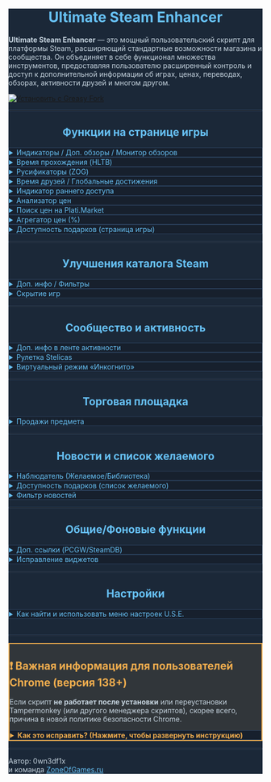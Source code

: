 <div style="color: #c6d4df; background-color: #1b2838;">
<center>
<h1 style="color: #67c1f5;">Ultimate Steam Enhancer</h1>
</center>
<p><strong>Ultimate Steam Enhancer</strong> — это мощный пользовательский скрипт для платформы Steam, расширяющий стандартные возможности магазина и сообщества. Он объединяет в себе функционал множества инструментов, предоставляя пользователю расширенный контроль и доступ к дополнительной информации об играх, ценах, переводах, обзорах, активности друзей и многом другом.
</p>

[![Установить с Greasy Fork](https://img.shields.io/badge/Установить_с-GreasyFork-blue.svg)](https://greasyfork.org/ru/scripts/526180-ultimate-steam-enhancer)

<hr style="border: 1px solid #2a3f5a;">

<h2 style="color: #67c1f5;">
<center>Функции на странице игры</center>
</h2>
<details style="background-color: #17202d; border: 1px solid #2a3f5a;"><summary style="color: #67c1f5;">Индикаторы / Доп. обзоры / Монитор обзоров</summary><div>
<p><strong>Что делает:</strong></p>
<ol>
<li>Отображает значки-индикаторы наличия русского языка (интерфейс, озвучка, субтитры) прямо на странице игры.</li>
<br>
<li>Добавляет под стандартными обзорами блок с расширенной статистикой<br>(загружается по щелчку или автоматически, если включена опция):
<ul>
<li><strong>Тотальные:</strong> Все обзоры Steam (включая активации ключами).</li>
<li><strong>Безкитайские:</strong> Обзоры за исключением написанных на китайском языке.</li>
<li><strong>Русские:</strong> Только обзоры на русском языке.</li>
</ul>
</li>
<br>
<center><img src="https://i.imgur.com/fcdZh8b.png" alt="[Пример индикаторов и дополнительных обзоров на странице игры]" style="border: 1px solid #333;"></center>
<br>
<li>Модальные окна:
<ul>
<li>При щелчке по строке "Русские" открывается окно с актуальными <strong>русскоязычными обзорами</strong> для этой игры.</li>
<img src="https://i.imgur.com/MOEyAlM.png" alt="[Модальное окно с русскоязычными обзорами]" style="border: 1px solid #333;">
<br>
<li>При щелчке по строке "Тотальные" открывается окно <strong>"Глобальный монитор обзоров"</strong>. Этот инструмент позволяет собрать (по кнопке "Собрать") и визуализировать статистику обзоров по <strong>27 языкам</strong> Steam. Он показывает таблицу с рейтингом языков по количеству обзоров и доле в общей массе, а также интерактивную круговую диаграмму для наглядного представления.</li>
<img src="https://i.imgur.com/2azVyAW.png" alt="[Глобальный монитор обзоров с таблицей и диаграммой]" style="border: 1px solid #333;">
</ul>
</li>
</ol>
<div style="background-color: rgba(255, 179, 0, 0.1); border: 1px solid rgba(255, 179, 0, 0.4);">
<p style="color: #FFB300;"><strong>⚠️ Важное замечание о зависимостях:</strong></p>
<p style="color: #c6d4df;">Отключение этого модуля приведет к автоматическому отключению или нарушению корректной работы модулей «Время прохождения (HLTB)», «Русификаторы (ZOG)» и «Время друзей / Глобальные достижения», так как они критически зависят от его функционала по отображению элементов на странице игры.</p>
</div>
</div>
</details>
<details style="background-color: #17202d; border: 1px solid #2a3f5a;"><summary style="color: #67c1f5;">Время прохождения (HLTB)</summary><div><p><strong>Что делает:</strong><br>Добавляет компактный блок с информацией о времени прохождения игры, полученной с популярного сайта HowLongToBeat.com.</p>
<p>Показывает среднее время для разных стилей:</p>
<ul>
<li>Только основной сюжет.</li>
<li>Сюжет + дополнительные задания.</li>
<li>Полное прохождение (100%).</li>
<li>Усредненное время для всех стилей.</li>
</ul>
<p>Рядом со временем указывается количество игроков, на чьих данных основана статистика.<br>Поиск игры в базе HLTB идет по названию, при неоднозначности предлагается выбор из похожих вариантов.</p>
<center><img src="https://i.imgur.com/6tgxA2s.png" alt="[Пример отображения времени прохождения с HowLongToBeat]" style="border: 1px solid #333;"></center>
</div>
</details>
<details style="background-color: #17202d; border: 1px solid #2a3f5a;"><summary style="color: #67c1f5;">Русификаторы (ZOG)</summary><div><p><strong>Что делает:</strong><br>Добавляет блок с информацией о наличии русификаторов для игры на сайте ZoneOfGames.ru.</p>
<p>В блоке отображается:</p>
<ul>
<li>Название игры (ведет на страницу игры в базе ZOG).</li>
<li>Список доступных русификаторов. Каждая запись является ссылкой на соответствующий файл/страницу на ZOG.</li>
<li>Если переводы не найдены, выводится соответствующее сообщение.</li>
</ul>
<p>Поиск происходит в <strong>реальном времени</strong>. Скрипт автоматически определяет название игры, выполняет поиск по алфавитному указателю на ZoneOfGames.ru и предлагает вам выбрать наиболее точное совпадение.</p>
<center><img src="https://i.imgur.com/XgAVWAp.png" alt="[Пример отображения информации о русификаторах с ZOG]" style="border: 1px solid #333;"></center>
</div>
</details>
<details style="background-color: #17202d; border: 1px solid #2a3f5a;"><summary style="color: #67c1f5;">Время друзей / Глобальные достижения</summary><div><p><strong>Что делает:</strong><br>Отображает блок с информацией о времени, которое ваши друзья провели в этой игре, а также о статистике глобальных достижений Steam.</p>
<p><strong>Время друзей:</strong></p>
<ul>
<li>Максимальное время прохождения (И ник друга со ссылкой).</li>
<li>Среднее время прохождения (и указание количества друзей, по которым высчитывалось среднее).</li>
<li>Минимальное время прохождения.</li>
</ul>
<p><strong>Глобальные достижения:</strong></p>
<ul>
<li>Процент "платины" (процент получивших самое редкое достижение).</li>
<li>Средний прогресс выполнения всех достижений.</li>
</ul>
<p>Данные загружаются при раскрытии блока.</p>
<center><img src="https://i.imgur.com/9TaMCbZ.png" alt="[Пример отображения времени друзей и статистики достижений]" style="border: 1px solid #333;"></center>
<p><strong>Модуль адаптирован для работы на страницах недоступных игр</strong>, открытых с помощью "виртуального режима инкогнито", и отображает на них информацию о друзьях, владеющих игрой.</p>
<center><img src="https://i.imgur.com/6jbZ03L.png" alt="[Изображение: Пример]" style="border: 1px solid #333;"></center>
</div>
</details>
<details style="background-color: #17202d; border: 1px solid #2a3f5a;"><summary style="color: #67c1f5;">Индикатор раннего доступа</summary><div><p><strong>Что делает:</strong><br>Показывает небольшую плашку над изображением игры с информацией о статусе раннего доступа (Early Access).</p>
<ul>
<li><strong>Если игра еще в раннем доступе:</strong> Отображается, сколько времени игра уже находится в нем<br>(например, "В раннем доступе уже 1 год и 3 месяца").</li>
<img src="https://i.imgur.com/6iGlcTf.png" alt="[Пример индикатора для игры в активном раннем доступе]" style="border: 1px solid #333;">
<br>
<li><strong>Если игра вышла из раннего доступа:</strong> Отображается, сколько времени игра провела в нем до релиза<br>(например, "Вышла спустя 2 года раннего доступа").</li>
<img src="https://i.imgur.com/SPzJrpi.png" alt="[Пример индикатора для игры, вышедшей из раннего доступа]" style="border: 1px solid #333;">
</ul>
<p>Расчет времени динамический. Использует даты со страницы Steam.<br>А также может подтягивать дату старта раннего доступа из собственной базы для вышедших игр, если Steam ее не показывает.</p>
</div>
</details>
<details style="background-color: #17202d; border: 1px solid #2a3f5a;"><summary style="color: #67c1f5;">Анализатор цен</summary><div>
<p><strong>Что делает:</strong><br>Добавляет кнопку "Анализатор цен" на страницу игры. Этот инструмент позволяет анализировать региональные цены двумя способами:<br>в рублях (по умолчанию) и в долларах США (переключаемый режим).</p>
<p>После нажатия кнопки "Сбор данных" в специальном окне, модуль выполняет следующее в зависимости от выбранного режима:</p>
<div>
<h4 style="color: #67c1f5;">Режим Рублей (по умолчанию):</h4>
<ul>
<li>Определяет AppID текущей игры и запрашивает цены через официальное API Steam (<code>IStoreBrowseService/GetItems</code>) для множества регионов.</li>
<li>В качестве базы для расчета <strong>рекомендованной рублевой цены</strong> используется цена в США (USD).</li>
<li>Цены из всех регионов, включая Россию, <strong>конвертируются в рубли</strong> по актуальным обменным курсам для прямого сопоставления.</li>
<li>Производится ключевое сравнение: фактическая цена в российском Steam сопоставляется с <strong>официально рекомендованной Valve ценой для России</strong>. Отклонения подсвечиваются.</li>
<li>Отображается <strong>рейтинг российской цены</strong> среди всех проанализированных стран, позволяя увидеть её место от самой дешёвой к самой дорогой в рублевом эквиваленте.</li>
</ul>
</div>
<div>
<h4 style="color: #67c1f5;">Режим Долларов США (переключаемый):</h4>
<ul>
<li>Активируется кнопкой "USD" в окне анализатора. Интерфейс и названия валют <strong>переключаются на английский язык</strong>.</li>
<li>Цены всех регионов также запрашиваются через API Steam и <strong>конвертируются в доллары США</strong>.</li>
<li>Цена в США используется как <strong>базовый ориентир (100%)</strong> для сравнения с ценами других регионов.</li>
<li>Отображается <strong>процентное отклонение</strong> цен других регионов от цены в США.</li>
<li>Представляется общий рейтинг всех региональных цен в долларовом эквиваленте.</li>
<li>Этот режим полезен для оценки ценовой политики при общении с разработчиками/издателями.</li>
</ul>
</div>
<p><i>Примечание: Если игра в США бесплатна или цена для нее не найдена, возможности анализа в обоих режимах могут быть ограничены. Вся собранная информация представляется в модальном окне.</i></p>
<div style="background-color: rgba(103, 193, 245, 0.1); border: 1px solid rgba(103, 193, 245, 0.35);">
<p style="color: #67c1f5;"><strong>⚠️ Важная информация:</strong></p>
<p style="color: #c6d4df;">Каждый полный сбор данных подразумевает отправку <strong>~41 запроса</strong> к серверам Steam (точное количество зависит от числа доступных регионов). Пожалуйста, используйте эту функцию обдуманно. Частое нажатие кнопки на разных играх в течение короткого периода времени может привести к временному ограничению доступа к API Steam (обычно на 5-15 минут).</p>
</div><br>
<center><img src="https://i.imgur.com/OzebvaA.png" alt="[Пример работы анализатора региональных цен]" style="border: 1px solid #333;"></center>
</div>
</details>
<details style="background-color: #17202d; border: 1px solid #2a3f5a;"><summary style="color: #67c1f5;">Поиск цен на Plati.Market</summary><div><p><strong>Что делает:</strong><br>Добавляет кнопку "Plati" рядом с кнопкой "В желаемое" на странице игры.<br>Нажатие открывает полноэкранное окно для поиска предложений по этой игре на торговой площадке Plati.Market.</p>
<p><strong>Возможности окна поиска:</strong></p>
<ul>
<li>Автозаполнение поиска названием текущей игры.</li>
<li>Ручной ввод и поиск.</li>
<li>Подсказки при вводе (API Plati).</li>
<li>Сортировка по цене, продажам, релевантности, названию, дате, рейтингу продавца и др.</li>
<li>Фильтрация по цене (RUR, USD, EUR, UAH), продажам, рейтингу, наличию плохих отзывов/возвратов, участию в скидках, дате добавления.</li>
<li>Исключение товаров по ключевым словам (панель справа).</li>
<li>Сохранение фильтров, сортировки, валюты и исключений.</li>
<li>Возможность экспортировать и импортировать список исключений.</li>
</ul>
<p>Используются официальные API Plati.Market.</p>
<center><img src="https://i.imgur.com/X5NDh6D.png" alt="[Модальное окно поиска цен на Plati.Market]" style="border: 1px solid #333;"></center>
</div>
</details>
<details style="background-color: #17202d; border: 1px solid #2a3f5a;"><summary style="color: #67c1f5;">Агрегатор цен (%)</summary><div><p><strong>Что делает:</strong><br>Добавляет кнопку "%" рядом с кнопкой "В желаемое" на странице игры.<br>Нажатие открывает модальное окно с ценами на эту игру из различных цифровых магазинов.</p>
<p><strong>Возможности окна агрегатора:</strong></p>
<ul>
<li>Отображение предложений из магазинов: SteamBuy, Playo, SteamPay, Gabestore, GamersBase, Igromagaz, GamesForFarm, Gamazavr, GameRay, KupiKod, KeysForGamers, Zaka-zaka, Buka, GGSEL, Plati.Market, Rushbe, <strong>IGM.gg</strong>, <strong>Sous-Buy.ru</strong> и текущей страницы Steam.</li>
<li>Конвертация валют: Возможность переключения отображения всех цен между рублями (RUB) и долларами США (USD).</li>
<li>Сортировка по цене, проценту скидки, сумме скидки, названию.</li>
<li>Фильтрация по диапазону цен, проценту и сумме скидки, наличию скидки, названию (слова через ";"), магазинам.</li>
<li>Исключение товаров по ключевым словам.</li>
<li>Сохранение состояния фильтров, сортировки и исключений.</li>
<li>Настройки автоматизации (в общем меню настроек U.S.E.):
<ul style="">
<li>Автоматический запуск поиска при открытии окна.</li>
<li>Автоматическая подстановка названия текущей игры в поле фильтра после завершения сбора данных.</li>
<li>Для магазина <strong>IGM.gg</strong> добавлена опция, позволяющая учитывать наличие подписки, чтобы цены отображались с учётом соответствующей скидки.</li>
</ul>
</li>
<li>Экспорт и импорт списка исключений для удобного переноса и резервного копирования.</li>
</ul>
<details style="background-color: #111a24; border: 1px solid #2a3f5a;"><summary style="color: #8f98a0;">Список рекомендуемых исключений</summary>
<div>
<p style="color: #c6d4df;">Нажмите кнопку импорта (<strong>→</strong>) и вставьте в появившееся окно следующий текст:</p>
<pre style="background-color: #10151d; border: 1px solid #333; color: #c6d4df;">онлайн,оффлайн,dlc,аккаунт,ps4,xbox,digi361,ibloodrue,mangarded,siparisapp,multimarket,trustytop,cyber steam shop,boostgame,cloud-gaming.store,promarket88,offline,-seyter-,paul fox,sirdjinn,аренда,4ilgames,keks12,damhubmarket,nt-store,ps5,@mediasoft,dofamine game,hactier,alz0n,top-games,solo29,nerd shop,1gamestore,tobeclosertoyou</pre>
</div>
</details>
<p>Использует различные методы для получения цен (API, парсинг HTML).</p>
<center><img src="https://i.imgur.com/DcidcTe.png" alt="[Пример интерфейса агрегатора цен]" style="border: 1px solid #333;"></center>
</div>
</details>
<details style="background-color: #17202d; border: 1px solid #2a3f5a;"><summary style="color: #67c1f5;">Доступность подарков (страница игры)</summary><div><p><strong>Что делает:</strong><br>Добавляет кнопку "GIFT" в блок с кнопкой "В желаемое" на странице игры.</p>
<p>Нажатие открывает окно, где можно:</p>
<ul>
<li>Выбрать регион друга из списка.</li>
<li>Нажать "Узнать", чтобы запросить цену игры в этом регионе.</li>
<li>Увидеть цену друга (сконвертированную в вашу валюту), процент разницы и вердикт (<span style="color:#77dd77;">Можно подарить</span> / <span style="color:#ff6961;">Нельзя подарить</span>), основанный на правилах Steam.</li>
</ul>
<p><strong>Логика проверки:</strong> Модуль учитывает, что цена в регионе получателя не должна превышать цену в регионе дарителя более чем на 15%. Этот порог учитывает возможные расхождения в курсах конвертации, используемых Steam. Проверка в обратную сторону (когда цена у дарителя значительно выше) была убрана для более точного соответствия текущей политике Steam.</p>
<center><img src="https://i.imgur.com/jDdf4pR.png" alt="[Пример работы помощника подарков на странице игры]" style="border: 1px solid #333;"></center>
</div>
</details>

<hr style="border: 1px solid #2a3f5a;">

<h2 style="color: #67c1f5;">
<center>Улучшения каталога Steam</center>
</h2>
<details style="background-color: #17202d; border: 1px solid #2a3f5a;"><summary style="color: #67c1f5;">Доп. инфо / Фильтры</summary><div><p><strong>Что делает:</strong><br>Расширяет функционал страницы поиска по каталогу Steam (<a href="https://store.steampowered.com/search/" style="color:#67c1f5;">store.steampowered.com/search/</a>).</p>
<p><strong>При наведении:</strong></p>
<ul>
<li>Появляется всплывающая подсказка слева от строки игры с подробной информацией:<br>издатели, разработчики, серия, отзывы (% и кол-во), статус раннего доступа, поддержка языков, первые 5 меток, краткое описание.</li>
<img src="https://i.imgur.com/U7DYIvJ.png" alt="[Пример дополнительной информации об игре в каталоге]" style="border: 1px solid #333;">
</ul>
<hr style="border: 1px solid #2a3f5a;">
<p><strong>Фильтры (панель справа):</strong></p>
<ul>
<li><strong>Русский перевод:</strong>
<ul>
<li><em>Только текст:</em> Игры с рус. интерфейсом/субтитрами (без озвучки).</li>
<li><em>Озвучка:</em> Игры с русской озвучкой.</li>
<li><em>Без перевода:</em> Игры без русского языка.</li>
</ul>
<img src="https://i.imgur.com/nLfsBzR.png" alt="[Пример фильтрации по русскому переводу в каталоге]" style="border: 1px solid #333;">
</li>
<br>
<li><strong>DLC:</strong>
<ul>
<li><em>Только ваши DLC:</em> Показывает только DLC для игр, которые есть в вашей библиотеке<br>(сами DLC подсвечиваются фиолетовым фоном).</li>
</ul>
<img src="https://i.imgur.com/MqjuXoD.png" alt="[Пример фильтрации DLC в каталоге]" style="border: 1px solid #333;">
</li>
</ul>
<p>Фильтры применяются динамически по мере получения данных от API.</p>
</div>
</details>
<details style="background-color: #17202d; border: 1px solid #2a3f5a;"><summary style="color: #67c1f5;">Скрытие игр</summary><div><p><strong>Что делает:</strong><br>Добавляет инструменты для массового скрытия неинтересующих игр прямо со страницы поиска по каталогу.</p>
<p><strong>Элементы интерфейса:</strong></p>
<ul>
<li>Счетчик отображаемых игр (слева вверху).</li>
<li>Чекбокс слева от каждой игры (кроме уже купленных/скрытых/в желаемом) для отметки на скрытие.</li>
<li>Кнопка "Скрыть выбранное" (слева вверху).</li>
</ul>
<p><strong>Принцип работы:</strong></p>
<ol>
<li>Отмечаете чекбоксами игры, которые хотите скрыть.</li>
<li>Нажимаете "Скрыть выбранное".</li>
<li>Скрипт добавляет эти игры в ваш официальный список игнорируемых в Steam и удаляет их элементы со страницы.</li>
</ol>
<p>В отличие от стандартного механизма Steam, элементы полностью удаляются из DOM, что улучшает производительность при работе с большим количеством результатов.</p>
<p><strong>Внимание:</strong> Рекомендуется использовать только при необходимости массового скрытия.<br>Для обычного просмотра каталога лучше отключать эту опцию.</p>
<center><img src="https://i.imgur.com/uCA8x2P.png" alt="[Пример системы скрытия игр в каталоге]" style="border: 1px solid #333;"></center>
</div>
</details>

<hr style="border: 1px solid #2a3f5a;">

<h2 style="color: #67c1f5;">
<center>Сообщество и активность</center>
</h2>
<details style="background-color: #17202d; border: 1px solid #2a3f5a;"><summary style="color: #67c1f5;">Доп. инфо в ленте активности</summary><div><p><strong>Что делает:</strong><br>Добавляет всплывающую подсказку при наведении на название игры в вашей ленте активности Steam (<a href="https://steamcommunity.com/my/home" style="color:#67c1f5;">steamcommunity.com/my/home</a>).</p>
<p>Подсказка содержит подробную информацию об игре, аналогичную той, что показывается в каталоге поиска:</p>
<ul>
<li>Название и изображение-шапка.</li>
<li>Дата выхода.</li>
<li>Издатели, разработчики, серия игр.</li>
<li>Отзывы (% и кол-во).</li>
<li>Статус раннего доступа.</li>
<li>Поддержка русского и английского языков.</li>
<li>Первые 5 меток.</li>
<li>Краткое описание.</li>
</ul>
<p>Данные загружаются через API Steam.</p>
<center><img src="https://i.imgur.com/xE75iU8.png" alt="[Пример дополнительной информации в ленте активности Steam]" style="border: 1px solid #333;"></center>
</div>
</details>
<details style="background-color: #17202d; border: 1px solid #2a3f5a;"><summary style="color: #67c1f5;">Рулетка Stelicas</summary><div>
<p><strong>Что делает:</strong><br>Добавляет блок "Рулетка Stelicas" на страницу вашей активности Steam (<a href="https://steamcommunity.com/my/home" style="color:#67c1f5;">steamcommunity.com/my/home</a>). Позволяет загрузить CSV-файл, сгенерированный приложением <a href="https://github.com/0wn3dg0d/Stelicas" style="color:#67c1f5;">Stelicas</a>, применить к нему разнообразные фильтры и случайным образом выбрать игру из вашей коллекции.</p>
<p><strong>Возможности:</strong></p>
<ul>
<li>Загрузка CSV-данных из Stelicas (содержащих информацию о ваших играх и коллекциях).</li>
<li><strong>Система фильтрации:</strong> по категориям коллекций Stelicas, дате выхода, пользовательским тегам, поддержке русского языка (интерфейс, субтитры, озвучка), а также по диапазонам количества отзывов и общего рейтинга игры.</li>
<li>Анимированная рулетка для выбора случайной игры из отфильтрованного списка.</li>
<li>Возможность включить приоритет по отзывам и рейтингу, чтобы игры с лучшими показателями имели больше шансов на выпадение.</li>
<li>Переключение в режим <strong>просмотра всей отфильтрованной подборки</strong> игр в виде удобных карточек (изображение и название).</li>
<li>Отображение подробной информации о выбранной (или просматриваемой в подборке) игре: постер, название, рейтинг и количество отзывов, краткое описание, основные теги, точная дата выхода, разработчики/издатели, информация о поддержке русского языка.</li>
<li>Прямые ссылки на страницу игры в сообществе Steam и для её запуска через протокол <code>steam://run/&lt;AppID&gt;</code>.</li>
</ul>
<p><strong>Как пользоваться:</strong></p>
<ul>
<li>Подробная инструкция по подготовке CSV-файла и использованию всех функций рулетки доступна по нажатию на значок вопроса <strong>?</strong> в правом верхнем углу окна самой рулетки.</li>
</ul>
<p><em>Примечание: Качество работы и полнота информации в рулетке напрямую зависят от корректности и актуальности данных в предоставленном CSV-файле из Stelicas.</em></p>
<center><img src="https://i.imgur.com/KDfW10m.png" alt="Пример модального окна Рулетки Stelicas с фильтрами" style="border: 1px solid #333;"></center>
</div>
</details>
<details style="background-color: #17202d; border: 1px solid #2a3f5a;"><summary style="color: #67c1f5;">Виртуальный режим «Инкогнито»</summary><div>
<p><strong>Что делает:</strong><br>Полностью автоматизирует просмотр страниц Steam, недоступных в вашем регионе, без необходимости использования VPN, прокси или ручных манипуляций с URL.</p>
<p><strong>Принцип работы:</strong></p>
<ol>
<li>При переходе на страницу с сообщением "Данный товар недоступен в вашем регионе", скрипт автоматически это распознает.</li>
<li>Вместо простого редиректа, он в фоновом режиме запрашивает у Steam анонимную сессию.</li>
<li>Используя эту сессию, скрипт запрашивает страницу для выбранного в настройках региона (по умолчанию — США, <code>?cc=us</code>), автоматически проходя проверку возраста, если она есть.</li>
<li>Резервный механизм:</strong> Если выбранный пользователем регион (или регион по умолчанию) заблокирован, скрипт автоматически попытается загрузить страницу через цепочку резервных регионов (США → Швейцария → Казахстан → Япония), пока не найдет рабочий вариант.</li>
<li>Полученный "чистый" HTML-код страницы полностью заменяет содержимое текущей вкладки. Вы остаетесь на том же URL, но видите разблокированную страницу.</li>
<li>Все остальные модули U.S.E. перезапускаются, чтобы корректно работать с новым содержимым.</li>
</ol>
<p><strong>Преимущества и настройки:</strong></p>
<ul>
<li><strong>Бесшовная работа:</strong> Не нужно открывать новые окна или вручную редактировать адрес.</li>
<li><strong>Гибкость:</strong> В настройках скрипта можно отключить автоматический запуск режима, выбрать регион по умолчанию и включить кнопку для ручной активации режима на любой странице Steam.</li>
<li><strong>Сохранение контекста:</strong> После загрузки страницы такие динамические элементы, как обзоры, подгружаются уже от вашего аккаунта, то есть вы видите обзоры от друзей.</li>
<li><strong>Безопасность:</strong> Метод не нарушает правила Steam, так как не скрывает ваш IP-адрес, а лишь использует легитимный механизм просмотра магазина для другого региона. Покупка игр через этот режим невозможна.</li>
</ul>
</div></details>

<hr style="border: 1px solid #2a3f5a;">

<h2 style="color: #67c1f5;">
<center>Торговая площадка</center>
</h2>
<details style="background-color: #17202d; border: 1px solid #2a3f5a;"><summary style="color: #67c1f5;">Продажи предмета</summary><div><p><strong>Что делает:</strong><br>Добавляет информационный блок на страницу предмета на торговой площадке Steam (<a href="https://steamcommunity.com/market/" style="color:#67c1f5;">steamcommunity.com/market/</a>).</p>
<p>Блок содержит:</p>
<ul>
<li>Таблицу с историей продаж по годам:
<ul>
<li>Общая сумма продаж за год (в рублях).</li>
<li>Примерная сумма, полученная разработчиком игры.</li>
<li>Примерная сумма, полученная Valve.</li>
</ul>
</li>
<li>Итоговую сумму продаж за все время.</li>
<li>Итоговые суммы, полученные разработчиком и Valve.</li>
</ul>
<p>Данные загружаются через API истории цен Steam.</p>
<center><img src="https://i.imgur.com/ZPnzyNH.png" alt="[Пример информации об исторических продажах на торговой площадке]" style="border: 1px solid #333;"></center>
</div>
</details>

<hr style="border: 1px solid #2a3f5a;">

<h2 style="color: #67c1f5;">
<center>Новости и список желаемого</center>
</h2>
<details style="background-color: #17202d; border: 1px solid #2a3f5a;"><summary style="color: #67c1f5;">Наблюдатель (Желаемое/Библиотека)</summary><div>
<p><strong>Что делает:</strong><br>Отслеживает изменения в вашем списке желаемого Steam и в вашей библиотеке игр, отображает календарь релизов.</p>
<p><strong>Основные функции:</strong></p>
<ol>
<li>В правом верхнем углу страниц Steam появляется кнопка "Наблюдатель".</li>
<li><strong>Индикаторы статуса (Ж/Б):</strong> Показывают, как давно обновлялись данные для <strong>Ж</strong>елаемого и <strong>Б</strong>иблиотеки.</li>
<li><strong>Счетчик уведомлений:</strong> Показывает количество новых (непрочитанных) изменений.</li>
<li><strong>Панель уведомлений (по щелчку на кнопку):</strong>
<ul>
<li>Кнопка "Обновить" для ручного запуска проверки (использует Steam API).</li>
<li><strong>Настройки (значок ⚙️):</strong> Открывает выпадающее меню с опциями:
<ul>
<li><strong>Список желаемого / Библиотека:</strong> Позволяют включать/отключать проверку для каждой из секций.</li>
<li><strong>Перепроверять игры с русским:</strong> <em>(Опция для Библиотеки)</em>. По умолчанию включена. Если её <strong>отключить</strong>, скрипт пропустит проверку игр, для которых уже известно о наличии <strong>любой</strong> русской локализации. Это значительно ускоряет повторные обновления.</li>
<li><strong>...только без полной локализации:</strong> <em>(Доступна, если предыдущая опция отключена)</em>. Если включить, то из повторной проверки будут исключаться только игры с <strong>полной</strong> локализацией (интерфейс+озвучка+субтитры). Игры с частичным переводом продолжат проверяться.</li>
</ul>
</li>
<li>Список изменений:
<ul>
<li><strong>Список желаемого:</strong> Изменение даты выхода, статуса раннего доступа или русского языка.</li>
<li><strong>Библиотека:</strong> Выход игры из раннего доступа, появление/изменение русского языка (и тип локализации).</li>
</ul>
</li>
<li>Кнопки для отметки уведомления как прочитанного (конверт) или удаления (крестик).</li>
<li>Кнопка "Очистить" для удаления всех уведомлений.</li>
<li>Кнопка "Календарь".</li>
<li>Кнопка "Хранилище" для очистки сохраненных данных.</li>
</ul>
</li><br>
<center><img src="https://i.imgur.com/BpuDq6U.png" alt="Пример Трекера 1" style="border: 1px solid #333;"></center>
<hr style="border: 1px solid #444a52;">
<li><strong>Календарь релизов (по щелчку на кнопку "Календарь"):</strong>
<ul>
<li>Отображает игры из вашего списка желаемого в виде календаря по месяцам.</li>
<li>Показывает игры с точными датами выхода в будущем.</li>
<li>Для игр с примерной датой (месяц, квартал, год) отображается подсказка при наведении.</li>
<li>Позволяет подгружать следующие месяцы.</li>
</ul>
</li><br>
<center><img src="https://i.imgur.com/b5PDYG3.png" alt="Пример Календаря" style="border: 1px solid #333;"></center>
<hr style="border: 1px solid #444a52;">
<li><strong>Хранилище (по щелчку на кнопку "Хранилище"):</strong>
<ul>
<li>Позволяет очистить кэш дат/статусов для списка желаемого или для игр библиотеки.</li>
</ul>
</li><br>
<center><img src="https://i.imgur.com/nI6Uoo0.png" alt="Пример Хранилища" style="border: 1px solid #333;"></center>
</ol>
<p>Требует авторизации. Обработка больших списков/библиотек может занять время. Используйте новые опции в настройках для ускорения сканирования библиотеки.</p>
</div>
</details>
<details style="background-color: #17202d; border: 1px solid #2a3f5a;"><summary style="color: #67c1f5;">Доступность подарков (список желаемого)</summary>
<div><p><strong>Что делает:</strong><br>Добавляет значок лупы. Позволяет определить, какие игры можно подарить друзьям в других регионах.</p>
<p><strong>Основные функции:</strong></p>
<ul>
<li>Загружает игры из отображаемого списка желаемого и выводит их в виде информативных карточек.</li>
<li>На карточках отображается подробная информация: цена, скидка, рейтинг, дата выхода, издатель, разработчик, серия, метки, поддержка русского языка и статус раннего доступа.</li>
<li><strong>Для пользователей из РФ:</strong> на карточках также отображается информация о соответствии стоимости рекомендованной региональной цене (РРЦ) от Valve. Показывается статус (дороже, дешевле или равно РРЦ), сумма и процент отклонения.</li>
<li>Предоставляет гибкую систему фильтрации (доступна через значок инструментов) по цене, скидке, рейтингу, дате выхода, поддержке русского языка, статусу раннего доступа, а также <strong>по соответствию РРЦ (для РФ)</strong>.</li>
<li>Активирует режим <strong>помощника подарков</strong>:
<ul>
<li>Вы выбираете регион вашего друга.</li>
<li>Скрипт запрашивает цены на игры из списка желаемого для выбранного региона.</li>
<li>Цены друга конвертируются в вашу валюту (используется API курсов валют).</li>
<li>Отображается <strong>разница в цене</strong> между вашим регионом и регионом друга<br>(с цветовой индикацией: <span style="color:#77dd77;">зелёный</span> - можно дарить, <span style="color:#ff6961;">красный</span> - нельзя).</li>
<li>Доступен фильтр <strong>"Можно подарить"</strong>, который показывает только те игры, у которых разница в цене не превышает 15% и которые Steam разрешает покупать в подарок.</li>
</ul>
</li>
</ul>
<p>Это помогает легко найти подходящие и экономически целесообразные подарки для друзей за границей.</p>
<p>Скорость загрузки данных зависит от размера списка желаемого.</p>
<center><img src="https://i.imgur.com/wq9eRCW.png" alt="[Пример работы помощника подарков для списка желаемого]" style="border: 1px solid #333;"></center>
</div>
</details>
<details style="background-color: #17202d; border: 1px solid #2a3f5a;"><summary style="color: #67c1f5;">Фильтр новостей</summary><div><p><strong>Что делает:</strong> Позволяет гибко управлять отображением новостей в новостном центре Steam (<a href="https://store.steampowered.com/news/" style="color:#67c1f5;">store.steampowered.com/news/</a>), скрывая неинтересные материалы.</p>
<p><strong>Основные возможности и использование:</strong></p>
<ol>
<li><strong>Выбор новостей для скрытия:</strong>
<ul>
<li>На каждой новости в правой части изображения появляется крупный квадратный чекбокс.</li>
<li>При установке галочки новость становится полупрозрачной (<em>"мягкое" скрытие</em>)<br>и отмечается для последующего подтверждения скрытия. Повторный щелчок снимает отметку.</li>
</ul>
</li><br>
<li><strong>Панель управления (справа вверху):</strong>
<ul>
<li>"Скрыть выбранные (X)": Нажатие этой кнопки перемещает все отмеченные (полупрозрачные) новости в постоянное хранилище.<br>Новость исчезает с экрана (или становится затемненной, если включен режим "Показать скрытое").<br>Счетчик в скобках показывает, сколько новостей сейчас выбрано.</li>
<li>"В хранилище: X": Эта надпись показывает общее количество новостей, находящихся в хранилище скрытых новостей.</li>
<li>"Отменить": Появляется после подтверждения скрытия и активна 6 секунд.<br>Позволяет отменить последнее действие по добавлению новостей в хранилище.</li>
<li>"Показать скрытое" / "Спрятать скрытое": Переключатель.<br>Если выбрано "Показать скрытое", новости из вашего хранилища будут отображаться в ленте, но в затемненном виде.<br>В режиме "Спрятать скрытое" они полностью исчезают.</li>
<li>"Хранилище": Открывает модальное окно для управления списком постоянно скрытых новостей.</li>
</ul>
</li>
<br><img src="https://i.imgur.com/iYTtyWk.png" alt="Пример интерфейса фильтра новостей" style="border: 1px solid #333;">
<br><li><strong>Панель "Хранилище скрытых новостей":</strong>
<ul>
<li>Отображает список всех новостей, добавленных в постоянное хранилище.<br>Для каждой записи указывается название игры, заголовок новости и ее AppID.</li>
<li>"Вернуть": Кнопка напротив каждой записи позволяет удалить новость из хранилища и немедленно отобразить ее в ленте.<br>Чекбокс на этой новости также снова станет активным.</li>
<li>"Очистить хранилище": Удаляет все новости из вашего списка постоянно скрытых. Требует подтверждения.</li>
<li>"Закрыть": Закрывает панель хранилища.</li>
<br><center><img src="https://i.imgur.com/T5pUb9a.png" alt="Пример интерфейса хранилища" style="border: 1px solid #333;"></center>
</ul>
</li>
</ol></div>
</details>

<hr style="border: 1px solid #2a3f5a;">

<h2 style="color: #67c1f5;">
<center>Общие/Фоновые функции</center>
</h2>
<details style="background-color: #17202d; border: 1px solid #2a3f5a;"><summary style="color: #67c1f5;">Доп. ссылки (PCGW/SteamDB)</summary>
<div>
<p><strong>Что делает:</strong> Добавляет недостающие кнопки со ссылками на полезные ресурсы прямо в блок с официальными ссылками на странице игры.</p>
<p>Работает на страницах как в <strong>магазине Steam</strong>, так и в <strong>сообществе</strong>.</p>
<p><strong>Добавляемые кнопки:</strong></p>
<ul>
    <li><strong>PCGamingWiki:</strong> Добавляет кнопку со ссылкой на соответствующую статью в PCGamingWiki, если она отсутствует. Это полезно для поиска технических деталей, фиксов и твиков.</li>
    <li><strong>SteamDB:</strong> Добавляет кнопку со ссылкой на страницу игры в базе данных SteamDB, если она отсутствует. Позволяет быстро получить доступ к подробной статистике, истории цен, данным о пакетах и многому другому.</li>
    <li><strong>Страница в магазине:</strong> <em>(Только для страниц сообщества)</em> Если на странице игры в сообществе по какой-то причине нет кнопки для перехода в магазин, этот скрипт её добавит.</li>
</ul>
<p><strong>Почему это важно?</strong> Модуль особенно полезен на страницах, открытых в «виртуальном режиме инкогнито», где другие расширения (например, Augmented Steam или официальное расширение SteamDB), добавляющие аналогичные кнопки, могут не работать. Кроме того, Steam часто скрывает кнопку перехода в магазин для игр, недоступных в вашем регионе, и этот модуль восстанавливает её, избавляя от необходимости искать обходные пути.</p>
<center><img src="https://i.imgur.com/gJFasl5.png" alt="[Пример добавленных ссылок]" style="max-width: 90%; height: auto; margin-top: 10px; display: block; margin-left: auto; margin-right: auto; border: 1px solid #333;"></center>
</div>
</details>
<details style="background-color: #17202d; border: 1px solid #2a3f5a;"><summary style="color: #67c1f5;">Исправление виджетов</summary>
<div>
<p><strong>Что делает:</strong> Данный модуль работает в фоновом режиме на любой странице и автоматически исправляет встроенные виджеты Steam (например, при вставке ссылки на игру на форуме или в ленте активности), которые могут быть заблокированы в вашем регионе.</p>
<p><strong>Принцип работы:</strong></p>
<ol>
    <li>Скрипт находит на странице виджеты, которые ссылаются на <code>store.steampowered.com/widget/</code>.</li>
    <li>Он проверяет, отображается ли в виджете ошибка региональной блокировки.</li>
    <li>Если виджет заблокирован, скрипт последовательно пытается перезагрузить его с регионом, указанным в настройках «Инкогнито», а затем с резервными регионами (US, CH, KZ, JP).</li>
    <li>Как только находится работающий регион, виджет обновляется и начинает отображать контент.</li>
    <li>Если ни один из регионов не подходит, виджет заменяется на сообщение об ошибке.</li>
</ol>
<p><strong>Почему это важно?</strong> Теперь вы будете знать, что за игра скрывалась за надписью о недоступности в регионе, без необходимости изучать код страницы. Вместо сообщения об ошибке вы увидите полноценный виджет с информацией об игре, как если бы он не был заблокирован.</p>
</div>
</details>

<hr style="border: 1px solid #2a3f5a;">

<h2 style="color: #67c1f5;"><center>Настройки</center></h2>
<div><details style="background-color: #17202d; border: 1px solid #2a3f5a;"><summary style="color: #67c1f5;">Как найти и использовать меню настроек U.S.E.</summary>
<div>
<p>Для настройки отдельных модулей скрипта и их параметров используйте меню настроек U.S.E.<br>Оно находится в выпадающем меню вашего профиля Steam (в правом верхнем углу), как показано ниже:</p>
<center><img src="https://i.imgur.com/QUdKoCH.png" alt="[Расположение меню настроек U.S.E. в профиле Steam]" style="border: 1px solid #333;"></center>
<p>В открывшемся окне настроек вы сможете включать или отключать модули скрипта:</p>
<center><img src="https://i.imgur.com/E8sOzQ2.png" alt="[Пример панели настроек Ultimate Steam Enhancer]" style="border: 1px solid #333;"></center>
</div>
<p>Также в меню настроек доступны следующие опции:</p>
<details style="background-color: #17202d; border: 1px solid #2a3f5a;"><summary style="color: #67c1f5;">Авто-раскрытие HLTB</summary><div><p>Если включено, блок с информацией о времени прохождения (HLTB) на странице игры будет автоматически раскрываться при загрузке страницы (если основной модуль HLTB включен).</p>
<p>Удобно, если вы всегда хотите видеть эту информацию без лишнего щелчка.</p>
</div>
</details>
<details style="background-color: #17202d; border: 1px solid #2a3f5a;"><summary style="color: #67c1f5;">Авто-загрузка доп. обзоров</summary><div><p>Если включено, блок с дополнительными обзорами (Тотальные, Безкитайские, Русские) на странице игры будет загружаться автоматически при загрузке страницы (если основной модуль 'Индикаторы/Обзоры' включен).</p>
<p>Экономит щелчок, если вам всегда нужна эта статистика.</p>
</div>
</details>
<details style="background-color: #17202d; border: 1px solid #2a3f5a;"><summary style="color: #67c1f5;">Показ инфо об англ. языке</summary><div><p><strong>Функция для переводчиков и интересующихся.</strong> Если включено, в блоках дополнительной информации (в каталоге при наведении и в ленте активности при наведении) будет также отображаться информация о поддержке английского языка (интерфейс, озвучка, субтитры), аналогично русскому.</p>
<p>По умолчанию эта информация скрыта для экономии места.</p>
</div>
</details>
<details style="background-color: #17202d; border: 1px solid #2a3f5a;"><summary style="color: #67c1f5;">Авто-сбор цен в агрегаторе цен</summary><div><p>Если опция включена, при открытии модального окна <strong>Агрегатора цен (%)</strong> сбор предложений из магазинов начнется автоматически, без необходимости нажимать кнопку "Обновить %".</p><p>Это удобно, если вы всегда хотите сразу видеть актуальные цены при каждом открытии окна.</p></div></details>
<details style="background-color: #17202d; border: 1px solid #2a3f5a;"><summary style="color: #67c1f5;">Авто-подстановка названия в агрегаторе цен</summary><div><p>Если опция включена, после завершения сбора данных (как ручного, так и автоматического) название текущей игры будет автоматически вставлено в поле фильтра по названию.</p><div style="background-color: rgba(255, 179, 0, 0.1); border: 1px solid rgba(255, 179, 0, 0.4);"><p style="color: #FFB300;"><strong>⚠️ Важно:</strong></p><p style="color: #c6d4df;">Для более точного поиска рекомендуется сокращать подставленное название. Например, вместо "DEATH STRANDING DIRECTOR'S CUT" лучше оставить только "DEATH STRANDING". Это поможет найти предложения, где продавцы могли изменить или сократить название, например, "Death Stranding (Director's Cut)" или "Death Stranding D.C.".</p></div></div></details>
<details style="background-color: #17202d; border: 1px solid #2a3f5a;"><summary style="color: #67c1f5;">Виртуальный режим «Инкогнито»</summary><div>
<p>Эта секция позволяет управлять функцией обхода региональных блокировок.</p>
<ul>
<li><strong>Включить режим «Инкогнито»:</strong> Главный переключатель функции. Отключение деактивирует автоматический обход страниц, недоступных в вашем регионе.</li>
<li><strong>Кнопка режима «Инкогнито»:</strong> Добавляет кнопку "in" рядом с логотипом Steam для ручного запуска режима на любой странице. Полезно, если автоматический запуск не сработал или для страниц, которые не являются игровыми.</li>
<li><strong>Регион В.Р.И.:</strong> Позволяет выбрать страну, от имени которой будет запрашиваться страница. По умолчанию — США (US).</li>
</ul>
<center><img src="https://i.imgur.com/FyKBRMa.png" alt="[Настройки режима Инкогнито]" style="border: 1px solid #333;"></center>
</div>
</details>
</details>
</div>
<br>

<hr style="border: 1px solid #2a3f5a;">
<div style="border: 2px solid #f0ad4e; background-color: rgba(240, 173, 78, 0.1);">
<h2 style="color: #f0ad4e;">❗️ Важная информация для пользователей Chrome (версия 138+)</h2>
<div>
<p>Если скрипт <strong>не работает после установки</strong> или переустановки Tampermonkey (или другого менеджера скриптов), скорее всего, причина в новой политике безопасности Chrome.</p>
<details style="background-color: #17202d; border: 1px solid #2a3f5a;"><summary style="color: #f0ad4e;"><strong>Как это исправить? (Нажмите, чтобы развернуть инструкцию)</strong></summary>
<div>
<p>Начиная с версии 138, Chrome по умолчанию <strong>отключает</strong> возможность запуска пользовательских скриптов для всех <strong>новых</strong> установок расширений. Вам нужно включить это разрешение вручную:</p>
<ol>
<li>Откройте меню Chrome (три точки в правом верхнем углу) и выберите <strong>"Расширения"</strong> > <strong>"Управление расширениями"</strong>. Или просто перейдите по адресу <code style="background-color:#333;">chrome://extensions</code>.</li>
<li>Найдите в списке <strong>Tampermonkey</strong> и нажмите на кнопку <strong>"Сведения"</strong>.</li>
<li>На странице сведений о расширении найдите переключатель <strong>"Разрешить пользовательские скрипты"</strong> (Allow user scripts).</li>
<li><strong>Включите</strong> этот переключатель.</li>
</ol>
<p>После этого скрипт должен заработать. Перезагрузка браузера не требуется.</p>
</div>
</details>
</div>
</div>

<hr style="border: 1px solid #2a3f5a;">
<p>Автор: 0wn3df1x<br>и команда <a href="https://www.zoneofgames.ru" style="color:#67c1f5;">ZoneOfGames.ru</a></p>
</div>
